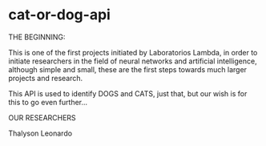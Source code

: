 # cat-or-dog-api

THE BEGINNING:

This is one of the first projects initiated by Laboratorios Lambda, in order to initiate researchers in the field of neural networks and 
artificial intelligence, although simple and small, these are the first steps towards much larger projects and research.

This API is used to identify DOGS and CATS, just that, but our wish is for this to go even further...

OUR RESEARCHERS 

Thalyson Leonardo
